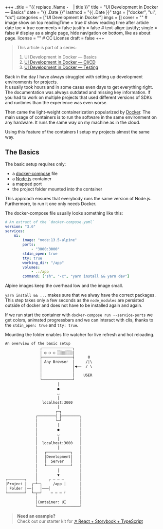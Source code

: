 +++
_title = "{{ replace .Name `-` ` ` | title }}"
title = "UI Development in Docker — Basics"
date = "{{ .Date }}"
lastmod = "{{ .Date }}"
tags = ["docker", "ui", "dx"]
categories = ["UI Development in Docker"] 
imgs = []
cover = ""  # image show on top
readingTime = true  # show reading time after article date
toc = true
comments = false
justify = false  # text-align: justify;
single = false  # display as a single page, hide navigation on bottom, like as about page.
license = ""  # CC License
draft = false
+++

> This article is part of a series:
>
> 1. UI Development in Docker — Basics
> 2. [UI Development in Docker — CI/CD](/posts/02_ui-development-in-docker-cicd)
> 3. [UI Development in Docker — Testing](/posts/03_ui-development-in-docker-testing)

Back in the day I have always struggled with setting up development environments for projects.  
It usually took hours and in some cases even days to get everything right.
The documentation was always outdated and missing key information.
If you had to work on multiple projects that used
different versions of SDKs and runtimes than the experience was even worse.

Then came the light-weight containerization popularized by [Docker](https://www.docker.com/).
The main usage of containers is to run the software in the same environment on any hardware.
It runs the same way on my machine as in the cloud.

Using this feature of the containers I setup my projects almost the same way.

## The Basics

The basic setup requires only:

* a [docker-compose](https://docs.docker.com/compose/) file
* a [Node.js](https://hub.docker.com/_/node) container
* a mapped port
* the project folder mounted into the container

This approach ensures that everybody runs the same version of Node.js.
Furthermore, to run it one only needs Docker.

The docker-compose file usually looks something like this:

```yaml
# An extract of the `docker-compose.yaml`
version: "3.6"
services:
    ui:
        image: "node:13.5-alpine"
        ports:
            - "3000:3000"
        stdin_open: true
        tty: true
        working_dir: "/app"
        volumes:
            - .:/app
        command: ["sh", "-c", "yarn install && yarn dev"]
```

Alpine images keep the overhead low and the image small.

`yarn install && ...` makes sure that we alway have the correct packages.
This step takes only a few seconds as the `node_modules` are persisted outside of docker
and does not have to be installed again and again.

If we run start the container with `docker-compose run --service-ports`
we get colors, animated progressbars and we can interact with clis, thanks to the
`stdin_open: true` and `tty: true`.

Mounting the folder enables file watcher for live refresh and hot reloading.

```txt
An overview of the basic setup
                ╭──────────────╮
                │ ◎ ○ ○ ░░░░░░░│
                ├──────────────┤      O
                │ Any Browser  │     /|\  
                │              │◀──  / \  
                │              │
                │              │    USER  
                └──────────────┘
                        │
                        ●
                        ◡
                        │
                 localhost:3000
                        │
                       ┌─┐
              ┌────────┤ ├────────┐
              │        └─┘        │
              │         │         │
              │         ●         │
              │         ◡         │
              │         │         │
              │  localhost:3000   │
              │         │         │
              │   ┌───────────┐   │
              │   │Development│   │
              │   │  Server   │   │
              │   └───────────┘   │
              │         │         │
              │         ▼         │
┌────────┐    │     ┌ ─ ─ ─       │
│Project │  ┌─┴─┐     /app │      │
│ Folder │──│   │───│             │
└────────┘  └─┬─┘    ─ ─ ─ ┘      │
              │                   │
              │Container: UI      │
              └───────────────────┘
```

> **Need an example?**  
> Check out our starter kit for [↗ React + Storybook + TypeScript](https://github.com/sprinteins/starter-kits/tree/master/react-storybook-typescript)

